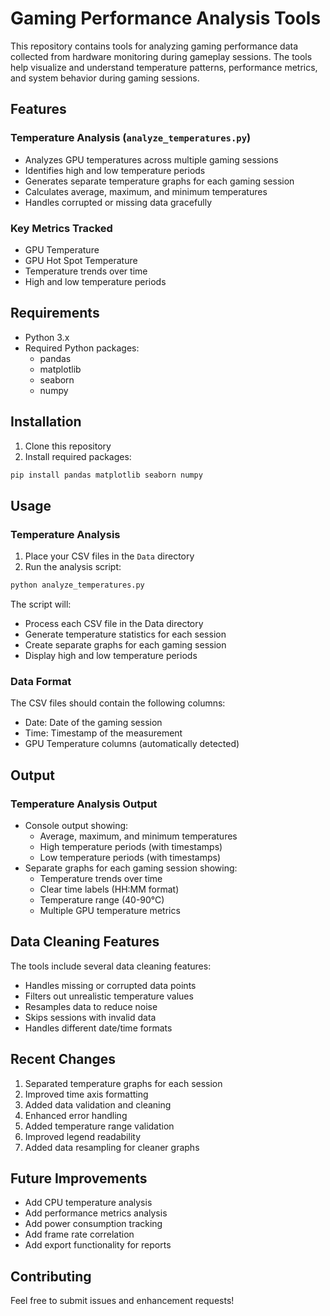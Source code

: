 # Gaming Performance Analysis Tools

This repository contains tools for analyzing gaming performance data collected from hardware monitoring during gameplay sessions. The tools help visualize and understand temperature patterns, performance metrics, and system behavior during gaming sessions.

## Features

### Temperature Analysis (`analyze_temperatures.py`)

- Analyzes GPU temperatures across multiple gaming sessions
- Identifies high and low temperature periods
- Generates separate temperature graphs for each gaming session
- Calculates average, maximum, and minimum temperatures
- Handles corrupted or missing data gracefully

### Key Metrics Tracked

- GPU Temperature
- GPU Hot Spot Temperature
- Temperature trends over time
- High and low temperature periods

## Requirements

- Python 3.x
- Required Python packages:
  - pandas
  - matplotlib
  - seaborn
  - numpy

## Installation

1. Clone this repository
2. Install required packages:

```bash
pip install pandas matplotlib seaborn numpy
```

## Usage

### Temperature Analysis

1. Place your CSV files in the `Data` directory
2. Run the analysis script:

```bash
python analyze_temperatures.py
```

The script will:

- Process each CSV file in the Data directory
- Generate temperature statistics for each session
- Create separate graphs for each gaming session
- Display high and low temperature periods

### Data Format

The CSV files should contain the following columns:

- Date: Date of the gaming session
- Time: Timestamp of the measurement
- GPU Temperature columns (automatically detected)

## Output

### Temperature Analysis Output

- Console output showing:
  - Average, maximum, and minimum temperatures
  - High temperature periods (with timestamps)
  - Low temperature periods (with timestamps)
- Separate graphs for each gaming session showing:
  - Temperature trends over time
  - Clear time labels (HH:MM format)
  - Temperature range (40-90°C)
  - Multiple GPU temperature metrics

## Data Cleaning Features

The tools include several data cleaning features:

- Handles missing or corrupted data points
- Filters out unrealistic temperature values
- Resamples data to reduce noise
- Skips sessions with invalid data
- Handles different date/time formats

## Recent Changes

1. Separated temperature graphs for each session
2. Improved time axis formatting
3. Added data validation and cleaning
4. Enhanced error handling
5. Added temperature range validation
6. Improved legend readability
7. Added data resampling for cleaner graphs

## Future Improvements

- Add CPU temperature analysis
- Add performance metrics analysis
- Add power consumption tracking
- Add frame rate correlation
- Add export functionality for reports

## Contributing

Feel free to submit issues and enhancement requests!
